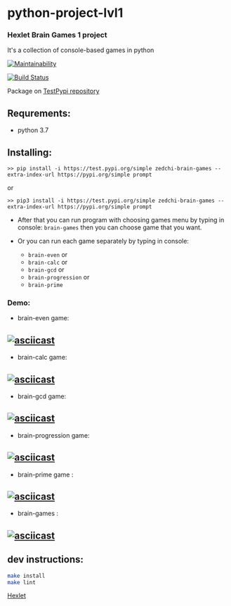# python-project-lvl1

### Hexlet Brain Games 1 project
It's a collection of console-based games in python

[![Maintainability](https://api.codeclimate.com/v1/badges/5346e09076a8d5e50282/maintainability)](https://codeclimate.com/github/Zed-chi/Hexlet_Brain_Games_python/maintainability)

[![Build Status](https://travis-ci.org/Zed-chi/python-project-lvl1.svg?branch=master)](https://travis-ci.org/Zed-chi/python-project-lvl1)

Package on [TestPypi repository](https://test.pypi.org/project/zedchi-brain-games/)
## Requrements:
- python 3.7

## Installing:
```
>> pip install -i https://test.pypi.org/simple zedchi-brain-games --extra-index-url https://pypi.org/simple prompt
```
or 
```
>> pip3 install -i https://test.pypi.org/simple zedchi-brain-games --extra-index-url https://pypi.org/simple prompt
```

* After that you can run program with choosing games menu by typing in console:
`brain-games` 
then you can choose game that you want.

* Or you can run each game separately by typing in console:
    - `brain-even` or
    - `brain-calc` or
    - `brain-gcd` or
    - `brain-progression` or
    - `brain-prime`


### Demo:
- brain-even game:

[![asciicast](https://asciinema.org/a/EETRAMCMCRP5BEmvQW1sDJC0Z.svg)](https://asciinema.org/a/EETRAMCMCRP5BEmvQW1sDJC0Z)
------------
- brain-calc game:

[![asciicast](https://asciinema.org/a/L5ShWYOvHe3nQ1UFD5nd0JX2K.svg)](https://asciinema.org/a/L5ShWYOvHe3nQ1UFD5nd0JX2K)
------------
- brain-gcd game:

[![asciicast](https://asciinema.org/a/j0Z6p7RsUEtHURXuOKwcFrNiK.svg)](https://asciinema.org/a/j0Z6p7RsUEtHURXuOKwcFrNiK)
------------
- brain-progression game:

[![asciicast](https://asciinema.org/a/lJQXMdFdFG4P1aqAjMEaIM7MC.svg)](https://asciinema.org/a/lJQXMdFdFG4P1aqAjMEaIM7MC)
------------
- brain-prime game :

[![asciicast](https://asciinema.org/a/K2XqI6i3It8MjRgR1NOxLIyFB.svg)](https://asciinema.org/a/K2XqI6i3It8MjRgR1NOxLIyFB)
------------
- brain-games :

[![asciicast](https://asciinema.org/a/YLS6ayEXGXNp9zNzRQKL95ZeD.svg)](https://asciinema.org/a/YLS6ayEXGXNp9zNzRQKL95ZeD)
------------



## dev instructions:
```bash
make install
make lint
```

[Hexlet](https://hexlet.io/)
